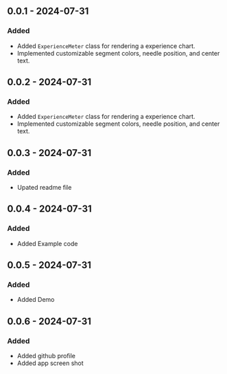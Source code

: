 ## 0.0.1 - 2024-07-31

### Added
- Added `ExperienceMeter` class for rendering a experience chart.
- Implemented customizable segment colors, needle position, and center text.

## 0.0.2 - 2024-07-31

### Added
- Added `ExperienceMeter` class for rendering a experience chart.
- Implemented customizable segment colors, needle position, and center text.

## 0.0.3 - 2024-07-31

### Added
- Upated readme file

## 0.0.4 - 2024-07-31

### Added
- Added Example code

## 0.0.5 - 2024-07-31

### Added
- Added Demo

## 0.0.6 - 2024-07-31

### Added
- Added github profile
- Added app screen shot
